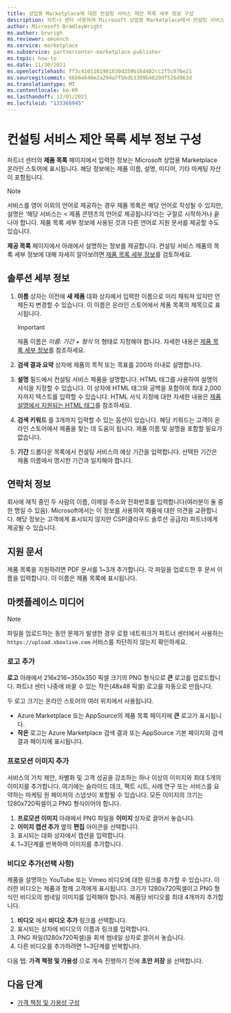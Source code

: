 ```yaml
---
title: 상업용 Marketplace에 대한 컨설팅 서비스 제안 목록 세부 정보 구성
description: 파트너 센터 사용하여 Microsoft 상업용 Marketplace에서 컨설팅 서비스 제안 목록 세부 정보를 구성합니다.
author: Microsoft-BradleyWright
ms.author: brwrigh
ms.reviewer: emuench
ms.service: marketplace
ms.subservice: partnercenter-marketplace-publisher
ms.topic: how-to
ms.date: 11/30/2021
ms.openlocfilehash: ff3c4101181901630d359b16d482cc2f5c076e21
ms.sourcegitcommit: 66b6e640e2a294a7fbbdb3309b4829df526d863d
ms.translationtype: MT
ms.contentlocale: ko-KR
ms.lasthandoff: 12/01/2021
ms.locfileid: "133366945"
---
```

# <a name="configure-consulting-service-offer-listing-details"></a>컨설팅 서비스 제안 목록 세부 정보 구성

파트너 센터의 **제품 목록** 페이지에서 입력한 정보는 Microsoft 상업용 Marketplace 온라인 스토어에 표시됩니다. 해당 정보에는 제품 이름, 설명, 미디어, 기타 마케팅 자산이 포함됩니다.

> [!NOTE]
> 서비스를 영어 이외의 언어로 제공하는 경우 제품 목록은 해당 언어로 작성될 수 있지만, 설명은 ‘해당 서비스는 &lt; 제품 콘텐츠의 언어로 제공됩니다’라는 구절로 시작하거나 끝나야 합니다. 제품 목록 세부 정보에 사용된 것과 다른 언어로 지원 문서를 제공할 수도 있습니다.

**제공 목록** 페이지에서 아래에서 설명하는 정보를 제공합니다. 컨설팅 서비스 제품의 목록 세부 정보에 대해 자세히 알아보려면 [제품 목록 세부 정보](./plan-consulting-service-offer.md#offer-listing-details)를 검토하세요.

## <a name="offer-details"></a>솔루션 세부 정보

1.  **이름** 상자는 이전에 **새 제품** 대화 상자에서 입력한 이름으로 미리 채워져 있지만 언제든지 변경할 수 있습니다. 이 이름은 온라인 스토어에서 제품 목록의 제목으로 표시됩니다.

    > [!IMPORTANT]
    > 제품 이름은 *이름: 기간 + 형식* 의 형태로 지정해야 합니다. 자세한 내용은 [제품 목록 세부 정보](./plan-consulting-service-offer.md#offer-listing-details)를 참조하세요.

2. **검색 결과 요약** 상자에 제품의 목적 또는 목표를 200자 이내로 설명합니다.
3. **설명** 필드에서 컨설팅 서비스 제품을 설명합니다. HTML 태그를 사용하여 설명의 서식을 지정할 수 있습니다. 이 상자에 HTML 태그와 공백을 포함하여 최대 2,000자까지 텍스트를 입력할 수 있습니다. HTML 서식 지정에 대한 자세한 내용은 [제품 설명에서 지원되는 HTML 태그](./supported-html-tags.md)를 참조하세요.
4. **검색 키워드** 를 3개까지 입력할 수 있는 옵션이 있습니다. 해당 키워드는 고객이 온라인 스토어에서 제품을 찾는 데 도움이 됩니다. 제품 이름 및 설명을 포함할 필요가 없습니다.
5. **기간** 드롭다운 목록에서 컨설팅 서비스의 예상 기간을 입력합니다. 선택한 기간은 제품 이름에서 명시한 기간과 일치해야 합니다.

## <a name="contact-information"></a>연락처 정보

회사에 재직 중인 두 사람의 이름, 이메일 주소와 전화번호를 입력합니다(여러분이 둘 중 한 명일 수 있음). Microsoft에서는 이 정보를 사용하여 제품에 대한 의견을 교환합니다. 해당 정보는 고객에게 표시되지 않지만 CSP(클라우드 솔루션 공급자) 파트너에게 제공될 수 있습니다.

## <a name="supporting-documents"></a>지원 문서

제품 목록을 지원하려면 PDF 문서를 1~3개 추가합니다. 각 파일을 업로드한 후 문서 이름을 입력합니다. 이 이름은 제품 목록에 표시됩니다.

## <a name="marketplace-media"></a>마켓플레이스 미디어

> [!NOTE]
> 파일을 업로드하는 동안 문제가 발생한 경우 로컬 네트워크가 파트너 센터에서 사용하는 `https://upload.xboxlive.com` 서비스를 차단하지 않는지 확인하세요.

### <a name="add-logos"></a>로고 추가

**로고** 아래에서 216x216~350x350 픽셀 크기의 PNG 형식으로 **큰** 로고를 업로드합니다. 파트너 센터 나중에 바꿀 수  있는 작은(48x48 픽셀) 로고를 자동으로 만듭니다.

두 로고 크기는 온라인 스토어의 여러 위치에서 사용됩니다.

* Azure Marketplace 또는 AppSource의 제품 목록 페이지에 **큰** 로고가 표시됩니다.
* **작은** 로고는 Azure Marketplace 검색 결과 또는 AppSource 기본 페이지와 검색 결과 페이지에 표시됩니다.

### <a name="add-promotional-images"></a>프로모션 이미지 추가

서비스의 가치 제안, 차별화 및 고객 성공을 강조하는 하나 이상의 이미지와 최대 5개의 이미지를 추가합니다. 여기에는 슬라이드 데크, 팩트 시트, 사례 연구 또는 서비스를 요약하는 마케팅 원 페이저의 스냅샷이 포함될 수 있습니다.  모든 이미지의 크기는 1280x720픽셀이고 PNG 형식이어야 합니다.

1. **프로모션 이미지** 아래에서 PNG 파일을 **이미지** 상자로 끌어서 놓습니다.
2.  **이미지 캡션 추가** 옆의 **편집** 아이콘을 선택합니다.
3.  표시되는 대화 상자에서 캡션을 입력합니다.
4.  1~3단계를 반복하여 이미지를 추가합니다.

### <a name="add-videos-optional"></a>비디오 추가(선택 사항)

제품을 설명하는 YouTube 또는 Vimeo 비디오에 대한 링크를 추가할 수 있습니다. 이러한 비디오는 제품과 함께 고객에게 표시됩니다. 크기가 1280x720픽셀이고 PNG 형식인 비디오의 썸네일 이미지를 입력해야 합니다. 제품당 비디오를 최대 4개까지 추가합니다.

1.  **비디오** 에서 **비디오 추가** 링크를 선택합니다.
2.  표시되는 상자에 비디오의 이름과 링크를 입력합니다.
3.  PNG 파일(1280x720픽셀)을 회색 썸네일 상자로 끌어서 놓습니다.
4.  다른 비디오를 추가하려면 1~3단계를 반복합니다.

다음 탭: **가격 책정 및 가용성** 으로 계속 진행하기 전에 **초안 저장** 을 선택합니다.

## <a name="next-steps"></a>다음 단계

* [가격 책정 및 가용성 구성](create-consulting-service-pricing-availability.md)
